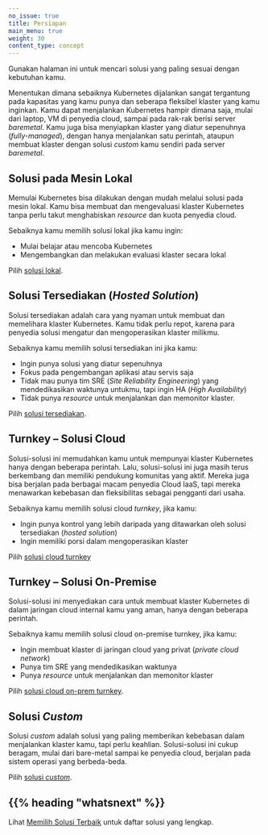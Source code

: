```yaml
---
no_issue: true
title: Persiapan
main_menu: true
weight: 30
content_type: concept
---
```


<!-- overview -->

Gunakan halaman ini untuk mencari solusi yang paling sesuai dengan kebutuhan kamu.

Menentukan dimana sebaiknya Kubernetes dijalankan sangat tergantung pada kapasitas yang kamu punya dan seberapa fleksibel klaster yang kamu inginkan.
Kamu dapat menjalankan Kubernetes hampir dimana saja, mulai dari laptop, VM di penyedia cloud, sampai pada rak-rak berisi server <i>baremetal</i>.
Kamu juga bisa menyiapkan klaster yang diatur sepenuhnya (<i>fully-managed</i>), dengan hanya menjalankan satu perintah, ataupun membuat klaster dengan solusi <i>custom</i> kamu sendiri pada server <i>baremetal</i>.



<!-- body -->

## Solusi pada Mesin Lokal

Memulai Kubernetes bisa dilakukan dengan mudah melalui solusi pada mesin lokal.
Kamu bisa membuat dan mengevaluasi klaster Kubernetes tanpa perlu takut menghabiskan <i>resource</i> dan kuota penyedia cloud.

Sebaiknya kamu memilih solusi lokal jika kamu ingin:

* Mulai belajar atau mencoba Kubernetes
* Mengembangkan dan melakukan evaluasi klaster secara lokal

Pilih [solusi lokal](/docs/setup/pick-right-solution/#local-machine-solutions).

## Solusi Tersediakan (<i>Hosted Solution</i>)

Solusi tersediakan adalah cara yang nyaman untuk membuat dan memelihara klaster Kubernetes. Kamu tidak perlu repot, karena para penyedia solusi mengatur dan mengoperasikan klaster milikmu.

Sebaiknya kamu memilih solusi tersediakan ini jika kamu:

* Ingin punya solusi yang diatur sepenuhnya
* Fokus pada pengembangan aplikasi atau servis saja
* Tidak mau punya tim SRE (<i>Site Reliability Engineering</i>) yang mendedikasikan waktunya untukmu, tapi ingin HA (<i>High Availability</i>)
* Tidak punya <i>resource</i> untuk menjalankan dan memonitor klaster.

Pilih [solusi tersediakan](/docs/setup/pick-right-solution/#hosted-solutions).

## Turnkey – Solusi Cloud

Solusi-solusi ini memudahkan kamu untuk mempunyai klaster Kubernetes hanya dengan beberapa perintah. Lalu, solusi-solusi ini juga masih terus berkembang dan memiliki pendukung komunitas yang aktif.
Mereka juga bisa berjalan pada berbagai macam penyedia Cloud IaaS, tapi mereka menawarkan kebebasan dan fleksibilitas sebagai pengganti dari usaha.

Sebaiknya kamu memilih solusi cloud <i>turnkey</i>, jika kamu:

* Ingin punya kontrol yang lebih daripada yang ditawarkan oleh solusi tersediakan (<i>hosted solution</i>)
* Ingin memiliki porsi dalam mengoperasikan klaster

Pilih [solusi cloud turnkey](/docs/setup/pick-right-solution/#turnkey-cloud-solutions)

## Turnkey – Solusi On-Premise

Solusi-solusi ini menyediakan cara untuk membuat klaster Kubernetes di dalam jaringan cloud internal kamu yang aman, hanya dengan beberapa perintah.

Sebaiknya kamu memilih solusi cloud on-premise turnkey, jika kamu:

* Ingin membuat klaster di jaringan cloud yang privat (<i>private cloud network</i>)
* Punya tim SRE yang mendedikasikan waktunya
* Punya <i>resource</i> untuk menjalankan dan memonitor klaster

Pilih [solusi cloud on-prem turnkey](/docs/setup/pick-right-solution/#on-premises-turnkey-cloud-solutions).

## Solusi <i>Custom</i>

Solusi <i>custom</i> adalah solusi yang paling memberikan kebebasan dalam menjalankan klaster kamu, tapi perlu keahlian.
Solusi-solusi ini cukup beragam, mulai dari bare-metal sampai ke penyedia cloud, berjalan pada sistem operasi yang berbeda-beda.

Pilih [solusi <i>custom</i>](/docs/setup/pick-right-solution/#custom-solutions).



## {{% heading "whatsnext" %}}

Lihat [Memilih Solusi Terbaik](/docs/setup/pick-right-solution/) untuk daftar solusi yang lengkap.

